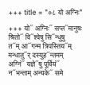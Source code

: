 +++
title = "०८ यो अग्निः"

+++
यो᳓ अग्निः᳓ सप्त᳓मानुषः  
श्रितो᳓ वि᳓श्वेषु सि᳓न्धुषु  
त᳓म् आ᳓गन्म त्रिपस्तिय᳓म्  
मन्धातु᳓र् दस्युह᳓न्तमम्  
अग्निं᳓ यज्ञे᳓षु पूर्वियं᳓  
न᳓भन्ताम् अन्यके᳓ समे